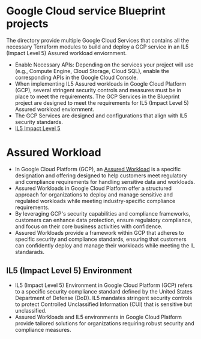 # Google Cloud service Blueprint projects
The directory provide multiple Google Cloud Services that contains all the necessary Terraform modules to build and deploy a GCP service in an IL5 (Impact Level 5) Assured workload enviornment.
- Enable Necessary APIs: Depending on the services your project will use (e.g., Compute Engine, Cloud Storage, Cloud SQL), enable the corresponding APIs in the Google Cloud Console.
- When implementing IL5 Assured workloads in Google Cloud Platform (GCP), several stringent security controls and measures must be in place to meet the requirements. The GCP Services in the Blueprint project are designed to meet the requirements for  IL5 (Impact Level 5) Assured workload enviornment.
- The GCP Services are designed and configurations that align with IL5 security standards.
- [IL5 Impact Level 5](https://cloud.google.com/blog/products/identity-security/introducing-google-cloud-support-for-impact-level-5-workloads)



# Assured Workload
-  In Google Cloud Platform (GCP), an [Assured Workload](https://cloud.google.com/security/products/assured-workloads?hl=en) is a specific designation and offering designed to help customers meet regulatory and compliance requirements for handling sensitive data and workloads.
- Assured Workloads in Google Cloud Platform offer a structured approach for organizations to deploy and manage sensitive and regulated workloads while meeting industry-specific compliance requirements.
- By leveraging GCP's security capabilities and compliance frameworks, customers can enhance data protection, ensure regulatory compliance, and focus on their core business activities with confidence.
- Assured Workloads provide a framework within GCP that adheres to specific security and compliance standards, ensuring that customers can confidently deploy and manage their workloads while meeting the IL standarads.

## IL5 (Impact Level 5) Environment

- IL5 (Impact Level 5) Environment in Google Cloud Platform (GCP) refers to a specific security compliance standard defined by the United States Department of Defense (DoD). IL5 mandates stringent security controls to protect Controlled Unclassified Information (CUI) that is sensitive but unclassified.
- Assured Workloads and IL5 environments in Google Cloud Platform provide tailored solutions for organizations requiring robust security and compliance measures.
